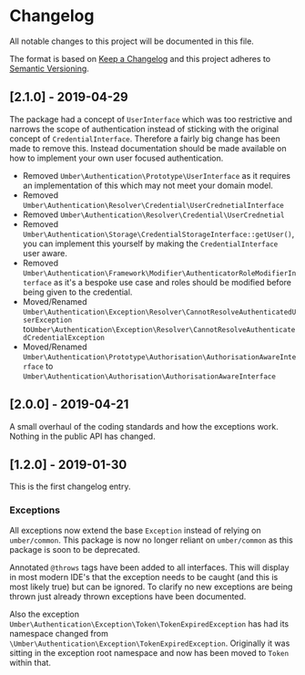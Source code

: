 # Changelog
All notable changes to this project will be documented in this file.

The format is based on [Keep a Changelog](http://keepachangelog.com/en/1.0.0/)
and this project adheres to [Semantic Versioning](http://semver.org/spec/v2.0.0.html).

## [2.1.0] - 2019-04-29

The package had a concept of `UserInterface` which was too restrictive and narrows the scope of authentication instead of sticking with the original concept of `CredentialInterface`.
Therefore a fairly big change has been made to remove this.
Instead documentation should be made available on how to implement your own user focused authentication.

* Removed `Umber\Authentication\Prototype\UserInterface` as it requires an implementation of this which may not meet your domain model.
* Removed `Umber\Authentication\Resolver\Credential\UserCrednetialInterface`
* Removed `Umber\Authentication\Resolver\Credential\UserCrednetial`
* Removed `Umber\Authentication\Storage\CredentialStorageInterface::getUser()`, you can implement this yourself by making the `CredentialInterface` user aware.
* Removed `Umber\Authentication\Framework\Modifier\AuthenticatorRoleModifierInterface` as it's a bespoke use case and roles should be modified before being given to the credential.
* Moved/Renamed `Umber\Authentication\Exception\Resolver\CannotResolveAuthenticatedUserException` to`Umber\Authentication\Exception\Resolver\CannotResolveAuthenticatedCredentialException`
* Moved/Renamed `Umber\Authentication\Prototype\Authorisation\AuthorisationAwareInterface` to `Umber\Authentication\Authorisation\AuthorisationAwareInterface`


## [2.0.0] - 2019-04-21

A small overhaul of the coding standards and how the exceptions work.
Nothing in the public API has changed.

## [1.2.0] - 2019-01-30

This is the first changelog entry.

### Exceptions

All exceptions now extend the base `Exception` instead of relying on `umber/common`.
This package is now no longer reliant on `umber/common` as this package is soon to be deprecated.

Annotated `@throws` tags have been added to all interfaces.
This will display in most modern IDE's that the exception needs to be caught (and this is most likely true) but can be ignored.
To clarify no new exceptions are being thrown just already thrown exceptions have been documented.

Also the exception `Umber\Authentication\Exception\Token\TokenExpiredException` has had its namespace changed from `\Umber\Authentication\Exception\TokenExpiredException`.
Originally it was sitting in the exception root namespace and now has been moved to `Token` within that.
